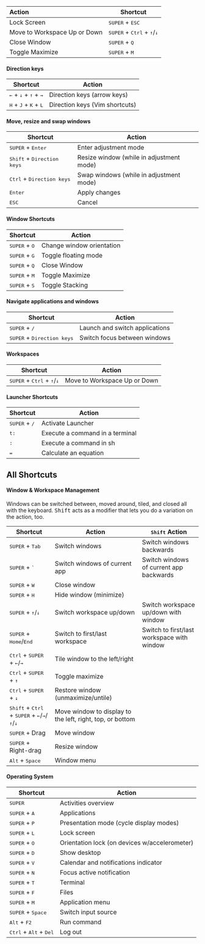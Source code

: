 
|          Action            |      Shortcut  |
|:---------------------------|--------------------|
Lock Screen                 |  <kbd>SUPER</kbd> + <kbd>ESC</kbd> |
Move to Workspace Up or Down | <kbd>SUPER</kbd> + <kbd>Ctrl</kbd> + <kbd>↑</kbd>/<kbd>↓</kbd> |
Close Window                 | <kbd>SUPER</kbd> + <kbd>Q</kbd>
Toggle Maximize              | <kbd>SUPER</kbd> + <kbd>M</kbd>



#### Direction keys

| Shortcut | Action |
| -------- | ------ |
| <kbd>←</kbd> + <kbd>↓</kbd> + <kbd>↑</kbd> + <kbd>→</kbd> | Direction keys (arrow keys) |
| <kbd>H</kbd> + <kbd>J</kbd> + <kbd>K</kbd> + <kbd>L</kbd> | Direction keys (Vim shortcuts) |

#### Move, resize and swap windows

| Shortcut | Action |
| -------- | ------ |
| <kbd>SUPER</kbd> + <kbd>Enter</kbd> | Enter adjustment mode |
| <kbd>Shift</kbd> + <kbd>Direction keys</kbd> | Resize window (while in adjustment mode) |
| <kbd>Ctrl</kbd> + <kbd>Direction keys</kbd> | Swap windows (while in adjustment mode) |
| <kbd>Enter</kbd> | Apply changes |
| <kbd>ESC</kbd> | Cancel |

#### Window Shortcuts

| Shortcut | Action |
| -------- | ------ |
| <kbd>SUPER</kbd> + <kbd>O</kbd> | Change window orientation |
| <kbd>SUPER</kbd> + <kbd>G</kbd> | Toggle floating mode |
| <kbd>SUPER</kbd> + <kbd>Q</kbd> | Close Window |
| <kbd>SUPER</kbd> + <kbd>M</kbd> | Toggle Maximize |
| <kbd>SUPER</kbd> + <kbd>S</kbd> | Toggle Stacking |

#### Navigate applications and windows

| Shortcut | Action |
| -------- | ------ |
| <kbd>SUPER</kbd> + <kbd>/</kbd> | Launch and switch applications |
| <kbd>SUPER</kbd> + <kbd>Direction keys</kbd> | Switch focus between windows |

#### Workspaces

| Shortcut | Action |
| -------- | ------ |
| <kbd>SUPER</kbd> + <kbd>Ctrl</kbd> + <kbd>↑</kbd>/<kbd>↓</kbd> | Move to Workspace Up or Down |

#### Launcher Shortcuts

| Shortcut | Action |
| -------- | ------ |
| <kbd>SUPER</kbd> + <kbd>/</kbd> | Activate Launcher |
| <kbd>t:</kbd> | Execute a command in a terminal |
| <kbd>:</kbd> | Execute a command in sh |
| <kbd>=</kbd> | Calculate an equation |

## All Shortcuts

#### Window & Workspace Management

Windows can be switched between, moved around, tiled, and closed all with the keyboard. <kbd>Shift</kbd> acts as a modifier that lets you do a variation on the action, too.

| Shortcut | Action  | <kbd>Shift</kbd> Action |
| -------- | --------- | ------ |
| <kbd>SUPER</kbd> + <kbd>Tab</kbd> | Switch windows | Switch windows backwards |
| <kbd>SUPER</kbd> + <kbd>`</kbd> | Switch windows of current app | Switch windows of current app backwards |
| <kbd>SUPER</kbd> + <kbd>W</kbd> | Close window | |
| <kbd>SUPER</kbd> + <kbd>H</kbd> | Hide window (minimize) | |
| <kbd>SUPER</kbd> + <kbd>↑</kbd>/<kbd>↓</kbd> | Switch workspace up/down | Switch workspace up/down with window |
| <kbd>SUPER</kbd> + <kbd>Home</kbd>/<kbd>End</kbd> | Switch to first/last workspace | Switch to first/last workspace with window |
| <kbd>Ctrl</kbd> + <kbd>SUPER</kbd> + <kbd>←</kbd>/<kbd>→</kbd> | Tile window to the left/right | |
| <kbd>Ctrl</kbd> + <kbd>SUPER</kbd> + <kbd>↑</kbd> | Toggle maximize | |
| <kbd>Ctrl</kbd> + <kbd>SUPER</kbd> + <kbd>↓</kbd> | Restore window (unmaximize/untile) | |
| <kbd>Shift</kbd> + <kbd>Ctrl</kbd> + <kbd>SUPER</kbd> + <kbd>←</kbd>/<kbd>→</kbd>/<kbd>↑</kbd>/<kbd>↓</kbd> | Move window to display to the left, right, top, or bottom | |
| <kbd>SUPER</kbd> + Drag | Move window | |
| <kbd>SUPER</kbd> + Right-drag | Resize window | |
| <kbd>Alt</kbd> + <kbd>Space</kbd> | Window menu |

#### Operating System

| Shortcut | Action |
| -------- | ------ |
| <kbd>SUPER</kbd> | Activities overview |
| <kbd>SUPER</kbd> + <kbd>A</kbd> | Applications |
| <kbd>SUPER</kbd> + <kbd>P</kbd> | Presentation mode (cycle display modes) |
| <kbd>SUPER</kbd> + <kbd>L</kbd> | Lock screen |
| <kbd>SUPER</kbd> + <kbd>O</kbd> | Orientation lock (on devices w/accelerometer) |
| <kbd>SUPER</kbd> + <kbd>D</kbd> | Show desktop |
| <kbd>SUPER</kbd> + <kbd>V</kbd> | Calendar and notifications indicator |
| <kbd>SUPER</kbd> + <kbd>N</kbd> | Focus active notification |
| <kbd>SUPER</kbd> + <kbd>T</kbd> | Terminal |
| <kbd>SUPER</kbd> + <kbd>F</kbd> | Files |
| <kbd>SUPER</kbd> + <kbd>M</kbd> | Application menu |
| <kbd>SUPER</kbd> + <kbd>Space</kbd> | Switch input source |
| <kbd>Alt</kbd> + <kbd>F2</kbd> | Run command |
| <kbd>Ctrl</kbd> + <kbd>Alt</kbd> + <kbd>Del</kbd> | Log out |
